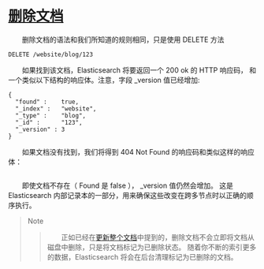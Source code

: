 # [删除文档](08_deleting_document.md)   
&emsp;&emsp;删除文档的语法和我们所知道的规则相同，只是使用 DELETE 方法  
```$xslt
DELETE /website/blog/123
```
&emsp;&emsp;如果找到该文档，Elasticsearch 将要返回一个 200 ok 的 HTTP 响应码，
和一个类似以下结构的响应体。注意，字段 _version 值已经增加:  
```$xslt
{
  "found" :    true,
  "_index" :   "website",
  "_type" :    "blog",
  "_id" :      "123",
  "_version" : 3
}
```
&emsp;&emsp;如果文档没有找到，我们将得到 404 Not Found 的响应码和类似这样的响应体：
&emsp;&emsp;
```$xslt
```
&emsp;&emsp;即使文档不存在（ Found 是 false ）， _version 值仍然会增加。
这是 Elasticsearch 内部记录本的一部分，用来确保这些改变在跨多节点时以正确的顺序执行。  
> Note
>>&emsp;&emsp;正如已经在[更新整个文档](06_updating_whole_document.md)中提到的，删除文档不会立即将文档从磁盘中删除，只是将文档标记为已删除状态。
随着你不断的索引更多的数据，Elasticsearch 将会在后台清理标记为已删除的文档。